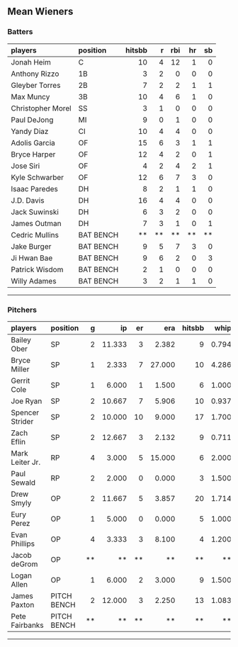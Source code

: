 ## Mean Wieners

### Batters

 
|players           |position  | hitsbb|  r| rbi| hr| sb| 
|:-----------------|:---------|------:|--:|---:|--:|--:| 
|Jonah Heim        |C         |     10|  4|  12|  1|  0| 
|Anthony Rizzo     |1B        |      3|  2|   0|  0|  0| 
|Gleyber Torres    |2B        |      7|  2|   2|  1|  1| 
|Max Muncy         |3B        |     10|  4|   6|  1|  0| 
|Christopher Morel |SS        |      3|  1|   0|  0|  0| 
|Paul DeJong       |MI        |      9|  0|   1|  0|  0| 
|Yandy Diaz        |CI        |     10|  4|   4|  0|  0| 
|Adolis Garcia     |OF        |     15|  6|   3|  1|  1| 
|Bryce Harper      |OF        |     12|  4|   2|  0|  1| 
|Jose Siri         |OF        |      4|  2|   4|  2|  1| 
|Kyle Schwarber    |OF        |     12|  6|   7|  3|  0| 
|Isaac Paredes     |DH        |      8|  2|   1|  1|  0| 
|J.D. Davis        |DH        |     16|  4|   4|  0|  0| 
|Jack Suwinski     |DH        |      6|  3|   2|  0|  0| 
|James Outman      |DH        |      7|  3|   1|  0|  1| 
|Cedric Mullins    |BAT BENCH |     **| **|  **| **| **| 
|Jake Burger       |BAT BENCH |      9|  5|   7|  3|  0| 
|Ji Hwan Bae       |BAT BENCH |      9|  6|   2|  0|  3| 
|Patrick Wisdom    |BAT BENCH |      2|  1|   0|  0|  0| 
|Willy Adames      |BAT BENCH |      3|  2|   1|  1|  0| 


* * *

### Pitchers

 
|players         |position    |  g|     ip| er|    era| hitsbb|  whip| so|  w| sv| 
|:---------------|:-----------|--:|------:|--:|------:|------:|-----:|--:|--:|--:| 
|Bailey Ober     |SP          |  2| 11.333|  3|  2.382|      9| 0.794| 10|  0|  0| 
|Bryce Miller    |SP          |  1|  2.333|  7| 27.000|     10| 4.286|  2|  0|  0| 
|Gerrit Cole     |SP          |  1|  6.000|  1|  1.500|      6| 1.000|  5|  1|  0| 
|Joe Ryan        |SP          |  2| 10.667|  7|  5.906|     10| 0.937| 10|  0|  0| 
|Spencer Strider |SP          |  2| 10.000| 10|  9.000|     17| 1.700| 15|  1|  0| 
|Zach Eflin      |SP          |  2| 12.667|  3|  2.132|      9| 0.711| 14|  1|  0| 
|Mark Leiter Jr. |RP          |  4|  3.000|  5| 15.000|      6| 2.000|  6|  0|  1| 
|Paul Sewald     |RP          |  2|  2.000|  0|  0.000|      3| 1.500|  3|  0|  1| 
|Drew Smyly      |OP          |  2| 11.667|  5|  3.857|     20| 1.714|  8|  0|  0| 
|Eury Perez      |OP          |  1|  5.000|  0|  0.000|      5| 1.000|  5|  1|  0| 
|Evan Phillips   |OP          |  4|  3.333|  3|  8.100|      4| 1.200|  2|  0|  0| 
|Jacob deGrom    |OP          | **|     **| **|     **|     **|    **| **| **| **| 
|Logan Allen     |OP          |  1|  6.000|  2|  3.000|      9| 1.500|  4|  1|  0| 
|James Paxton    |PITCH BENCH |  2| 12.000|  3|  2.250|     13| 1.083| 17|  1|  0| 
|Pete Fairbanks  |PITCH BENCH | **|     **| **|     **|     **|    **| **| **| **| 


* * *


